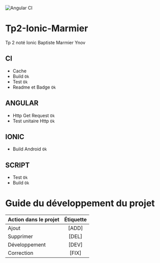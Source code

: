 ![Angular CI](https://github.com/RexT2507/Tp2-Ionic-Marmier/workflows/Angular%20CI/badge.svg?branch=master)

# Tp2-Ionic-Marmier
Tp 2 noté Ionic Baptiste Marmier Ynov

## CI

+ Cache 
+ Build `Ok`
+ Test `Ok`
+ Readme et Badge `Ok`

## ANGULAR

+ Http Get Request `Ok`
+ Test unitaire Http `Ok`

## IONIC

+ Build Android `Ok`

## SCRIPT

+ Test `Ok`
+ Build `Ok`

# Guide du développement du projet

| Action dans le projet |    Étiquette    |
| :---------------      |:---------------:|
| Ajout                 |      [ADD]      |
| Supprimer             |      [DEL]      |
| Développement         |      [DEV]      |
| Correction            |      [FIX]      |
